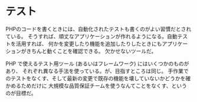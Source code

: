 # テスト

PHPのコードを書くときには、自動化されたテストも書くのがよい習慣だとされている。
そうすれば、頑丈なアプリケーションが作れるようになる。自動テストを活用すれば、
何かを変更したり機能を追加したりしたときにもアプリケーションがきちんと動くことを確認できる。
欠かせないツールだ。

PHP で使えるテスト用ツール (あるいはフレームワーク) にはいくつかのものがあり、
それぞれ異なる手法を使っている。が、目指すところは同じ。
手作業でのテストをなくす、そして最新の変更で既存の機能を壊していないかどうかを確かめるためだけに
大規模な品質保証チームを使うなんてことをなくす、というのが目標だ。
